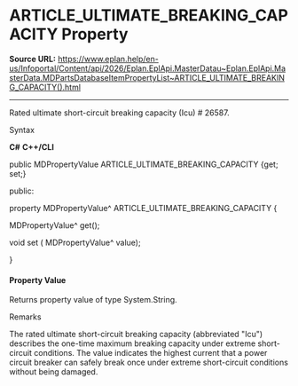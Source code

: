 # ARTICLE_ULTIMATE_BREAKING_CAPACITY Property

**Source URL:** https://www.eplan.help/en-us/Infoportal/Content/api/2026/Eplan.EplApi.MasterDatau~Eplan.EplApi.MasterData.MDPartsDatabaseItemPropertyList~ARTICLE_ULTIMATE_BREAKING_CAPACITY().html

---

Rated ultimate short-circuit breaking capacity (Icu) # 26587.

Syntax

**C#**
**C++/CLI**


public MDPropertyValue ARTICLE_ULTIMATE_BREAKING_CAPACITY {get; set;}

public:

property MDPropertyValue^ ARTICLE_ULTIMATE_BREAKING_CAPACITY {

   MDPropertyValue^ get();

   void set (    MDPropertyValue^ value);

}


#### Property Value

Returns property value of type System.String.

Remarks

The rated ultimate short-circuit breaking capacity (abbreviated "Icu") describes the one-time maximum breaking capacity under extreme short-circuit conditions. The value indicates the highest current that a power circuit breaker can safely break once under extreme short-circuit conditions without being damaged.
